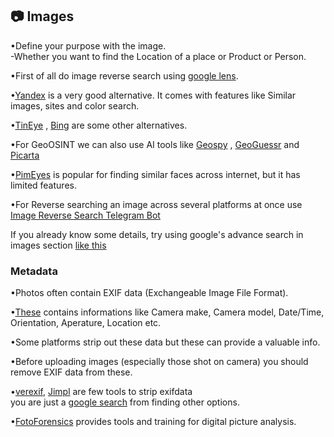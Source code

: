 ## 📷 Images
•Define your purpose with the image.                                                                                                                                                                                 
‎ ‎ ‎‎ ‎ ‎  ‎ -Whether you want to find the Location of a place or Product or Person.  

•First of all do image reverse search using [google lens](https://images.google.com/).  

•[Yandex](https://yandex.com/images/) is a very good alternative. It comes with features like Similar images, sites and color search. 

‎•[TinEye](tineye.com) , [Bing](bing.com/images) are some other alternatives.  

•For GeoOSINT we can also use AI tools like [Geospy](Geospy.in) , [GeoGuessr](geoguessr.com) and [Picarta](Picarta.ai)  

•[PimEyes](pimeyes.com) is popular for finding similar faces across internet, but it has limited features.  

•For Reverse searching an image across several platforms at once use [Image Reverse Search Telegram Bot](https://t.me/reverse_image_search_bot)

If you already know some details, try using google's advance search in images section [like this](https://ibb.co/7y4Jq91)    

### Metadata

•Photos often contain EXIF data (Exchangeable Image File Format).  

•[These](https://ibb.co/QphJfdZ) contains informations like Camera make, Camera model, Date/Time, Orientation, Aperature, Location etc.  

•Some platforms strip out these data but these can provide a valuable info.  

•Before uploading images (especially those shot on camera) you should remove EXIF data from these.  

•[verexif](https://www.verexif.com/en/), [Jimpl](https://jimpl.com/remove-exif/) are few tools to strip exifdata  
‎‎ ‎ ‎ you are just a [google search](https://www.google.com/search?q=remove+exif+data) from finding other options.

•[FotoForensics](https://fotoforensics.com/) provides tools and training for digital picture analysis.  
